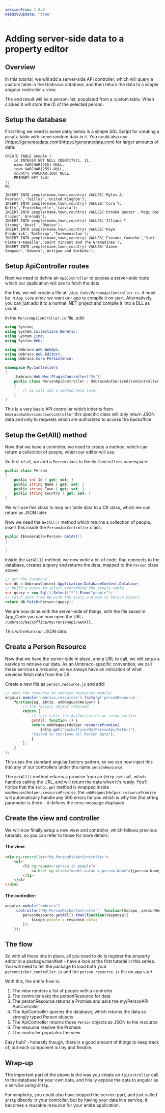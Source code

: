 ```yaml
---
versionFrom: 7.0.0
needsV8Update: "true"
---
```



# Adding server-side data to a property editor

## Overview
In this tutorial, we will add a server-side API controller, which will query a custom table in the Umbraco database, and then return the data to a simple angular controller + view.

The end result will be a person-list, populated from a custom table. When clicked it will store the ID of the selected person.

## Setup the database
First thing we need is some data; below is a simple SQL Script for creating a `people` table with some random data in it. You could also use [https://generatedata.com](https://generatedata.com) for larger amounts of data:

	CREATE TABLE people (
	    id INTEGER NOT NULL IDENTITY(1, 1),
	    name VARCHAR(255) NULL,
	    town VARCHAR(255) NULL,
	    country VARCHAR(100) NULL,
	    PRIMARY KEY (id)
	);
	GO

	INSERT INTO people(name,town,country) VALUES('Myles A. Pearson','Tailles','United Kingdom');
	INSERT INTO people(name,town,country) VALUES('Cora Y. Kelly','Froidchapelle','Latvia');
	INSERT INTO people(name,town,country) VALUES('Brooke Baxter','Mogi das Cruzes','Grenada');
	INSERT INTO people(name,town,country) VALUES('Illiana T. Strong','Bevel','Bhutan');
	INSERT INTO people(name,town,country) VALUES('Kaye Frederick','Rothesay','Turkmenistan');
	INSERT INTO people(name,town,country) VALUES('Erasmus Camacho','Sint-Pieters-Kapelle','Saint Vincent and The Grenadines');
	INSERT INTO people(name,town,country) VALUES('Aimee Sampson','Hawera','Antigua and Barbuda');

## Setup ApiController routes
Next we need to define an `ApiController` to expose a server-side route which our application will use to fetch the data.

For this, we will create a file at: `/App_Code/PersonApiController.cs`. It must be in `App_Code` since we want our app to compile it on start. Alternatively, you can just add it to a normal .NET project and compile it into a DLL as usual.

In the `PersonApiController.cs` file, add: 

```csharp
using System;
using System.Collections.Generic;
using System.Linq;
using System.Web;

using Umbraco.Web.WebApi;
using Umbraco.Web.Editors;
using Umbraco.Core.Persistence;

namespace My.Controllers
{
	[Umbraco.Web.Mvc.PluginController("My")]
	public class PersonApiController : UmbracoAuthorizedJsonController
	{
		// we will add a method here later
	}
}
```

This is a very basic API controller which inherits from `UmbracoAuthorizedJsonController` this specific class will only return JSON data and only to requests which are authorized to access the backoffice.

## Setup the GetAll() method
Now that we have a controller, we need to create a method, which can return a collection of people, which our editor will use. 

So first of all, we add a `Person` class to the `My.Controllers` namespace:

```csharp
public class Person
{
	public int Id { get; set; }
	public string Name { get; set; }
	public string Town { get; set; }
	public string Country { get; set; }
}
```

We will use this class to map our table data to a C# class, which we can return as JSON later. 

Now we need the `GetAll()` method which returns a collection of people, insert this inside the `PersonApiController` class:

```csharp
public IEnumerable<Person> GetAll()
{
	
}
```

Inside the `GetAll()` method, we now write a bit of code, that connects to the database, creates a query and returns the data, mapped to the `Person` class above: 

```csharp
// get the database
var db = UmbracoContext.Application.DatabaseContext.Database;
// build a query to select everything the people table
var query = new Sql().Select("*").From("people");
// fetch data from DB with the query and map to Person object
return db.Fetch<Person>(query);
```

We are now done with the server-side of things, with the file saved in App_Code you can now open the URL: `/umbraco/backoffice/My/PersonApi/GetAll`.

This will return our JSON data.

## Create a Person Resource 
Now that we have the server-side in place, and a URL to call, we will setup a service to retrieve our data. As an Umbraco-specific convention, we call these services a *resource*, so we always have an indication of what services fetch data from the DB.

Create a new file as `person.resource.js` and add: 

```javascript
// adds the resource to umbraco.resources module:
angular.module('umbraco.resources').factory('personResource', 
	function($q, $http, umbRequestHelper) {
		// the factory object returned
		return {
			// this calls the ApiController we setup earlier
			getAll: function () {
			return umbRequestHelper.resourcePromise(
				$http.get("backoffice/My/PersonApi/GetAll"),
			"Failed to retrieve all Person data");
			}
		};
	}
); 
```

This uses the standard angular factory pattern, so we can now inject this into any of our controllers under the name `personResource`.

The `getAll()` method returns a promise from an `$http.get` call, which handles calling the URL, and will return the data when it's ready. You'll notice that the `$http.get` method is wrapped inside `umbRequestHelper.resourcePromise`, the `umbRequestHelper.resourcePromise` will automatically handle any 500 errors for you which is why the 2nd string parameter is there - it defines the error message displayed.

## Create the view and controller
We will now finally setup a new view and controller, which follows previous tutorials, so you can refer to those for more details: 

#### The view:

```html
<div ng-controller="My.PersonPickerController">
	<ul>
		<li ng-repeat="person in people">
			<a href ng-click="model.value = person.Name">{{person.Name}}</a>
		</li>
	</ul>
</div>
```
#### The controller:

```javascript	
angular.module("umbraco")
	.controller("My.PersonPickerController", function($scope, personResource){
		personResource.getAll().then(function(response){
			$scope.people = response.data;
		});
	});
```

## The flow
So with all these bits in place, all you need to do is register the property editor in a package.manifest - have a look at the first tutorial in this series. You will need to tell the package to load both your `personpicker.controller.js` and the `person.resource.js` file on app start.

With this, the entire flow is: 

1. The view renders a list of people with a controller
2. The controller asks the personResource for data
3. The personResource returns a Promise and asks the my/PersonAPI ApiController
4. The ApiController queries the database, which returns the data as strongly typed Person objects
5. The ApiController returns those `Person` objects as JSON to the resource
6. The resource resolve the Promise
7. The controller populates the view

Easy huh? - honestly though, there is a good amount of things to keep track of, but each component is tiny and flexible. 

## Wrap-up
The important part of the above is the way you create an `ApiController` call to the database for your own data, and finally expose the data to angular as a service using `$http`.

For simplicity, you could also have skipped the service part, and just called `$http` directly in your controller, but by having your data in a service, it becomes a reusable resource for your entire application.

